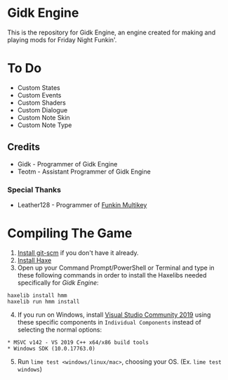 # Gidk Engine

This is the repository for Gidk Engine, an engine created for making and playing mods for Friday Night Funkin'.

# To Do

- Custom States
- Custom Events
- Custom Shaders
- Custom Dialogue
- Custom Note Skin
- Custom Note Type

## Credits
* Gidk - Programmer of Gidk Engine
* Teotm - Assistant Programmer of Gidk Engine

### Special Thanks
* Leather128 - Programmer of [Funkin Multikey](https://github.com/Leather128/Funkin-Multikey)

# Compiling The Game
1. [Install git-scm](https://git-scm.com/downloads) if you don't have it already.
2. [Install Haxe](https://haxe.org/download/)
3. Open up your Command Prompt/PowerShell or Terminal and type in these following commands in order to install the Haxelibs needed specifically for *Gidk Engine*:
```
haxelib install hmm
haxelib run hmm install
```
4. If you run on Windows, install [Visual Studio Community 2019](https://visualstudio.microsoft.com/thank-you-downloading-visual-studio/?sku=community&rel=16&utm_medium=microsoft&utm_source=docs.microsoft.com&utm_campaign=download+from+relnotes&utm_content=vs2019ga+button) using these specific components in `Individual Components` instead of selecting the normal options:
```
* MSVC v142 - VS 2019 C++ x64/x86 build tools
* Windows SDK (10.0.17763.0)
```
5. Run `lime test <windows/linux/mac>`, choosing your OS. (Ex. `lime test windows`)
